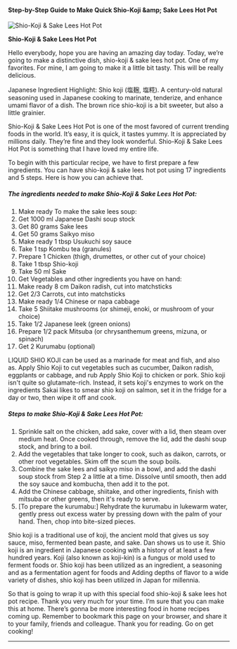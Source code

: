             

#### Step-by-Step Guide to Make Quick Shio-Koji &amp;amp; Sake Lees Hot Pot

![Shio-Koji &amp; Sake Lees Hot Pot](https://img-global.cpcdn.com/recipes/4841836091801600/751x532cq70/shio-koji-sake-lees-hot-pot-recipe-main-photo.jpg)

**Shio-Koji &amp; Sake Lees Hot Pot**

Hello everybody, hope you are having an amazing day today. Today, we’re going to make a distinctive dish, shio-koji & sake lees hot pot. One of my favorites. For mine, I am going to make it a little bit tasty. This will be really delicious.

Japanese Ingredient Highlight: Shio koji (塩麹, 塩糀). A century-old natural seasoning used in Japanese cooking to marinate, tenderize, and enhance umami flavor of a dish. The brown rice shio-koji is a bit sweeter, but also a little grainier.

Shio-Koji & Sake Lees Hot Pot is one of the most favored of current trending foods in the world. It’s easy, it is quick, it tastes yummy. It is appreciated by millions daily. They’re fine and they look wonderful. Shio-Koji & Sake Lees Hot Pot is something that I have loved my entire life.

To begin with this particular recipe, we have to first prepare a few ingredients. You can have shio-koji & sake lees hot pot using 17 ingredients and 5 steps. Here is how you can achieve that.

##### The ingredients needed to make Shio-Koji & Sake Lees Hot Pot:

1.  Make ready To make the sake lees soup:
2.  Get 1000 ml Japanese Dashi soup stock
3.  Get 80 grams Sake lees
4.  Get 50 grams Saikyo miso
5.  Make ready 1 tbsp Usukuchi soy sauce
6.  Take 1 tsp Kombu tea (granules)
7.  Prepare 1 Chicken (thigh, drumettes, or other cut of your choice)
8.  Take 1 tbsp Shio-koji
9.  Take 50 ml Sake
10.  Get Vegetables and other ingredients you have on hand:
11.  Make ready 8 cm Daikon radish, cut into matchsticks
12.  Get 2/3 Carrots, cut into matchsticks
13.  Make ready 1/4 Chinese or napa cabbage
14.  Take 5 Shiitake mushrooms (or shimeji, enoki, or mushroom of your choice)
15.  Take 1/2 Japanese leek (green onions)
16.  Prepare 1/2 pack Mitsuba (or chrysanthemum greens, mizuna, or spinach)
17.  Get 2 Kurumabu (optional)

LIQUID SHIO KOJI can be used as a marinade for meat and fish, and also as. Apply Shio Koji to cut vegetables such as cucumber, Daikon radish, eggplants or cabbage, and rub Apply Shio Koji to chicken or pork. Shio koji isn't quite so glutamate-rich. Instead, it sets koji's enzymes to work on the ingredients Sakai likes to smear shio koji on salmon, set it in the fridge for a day or two, then wipe it off and cook.

##### Steps to make Shio-Koji & Sake Lees Hot Pot:

1.  Sprinkle salt on the chicken, add sake, cover with a lid, then steam over medium heat. Once cooked through, remove the lid, add the dashi soup stock, and bring to a boil.
2.  Add the vegetables that take longer to cook, such as daikon, carrots, or other root vegetables. Skim off the scum the soup boils.
3.  Combine the sake lees and saikyo miso in a bowl, and add the dashi soup stock from Step 2 a little at a time. Dissolve until smooth, then add the soy sauce and kombucha, then add it to the pot.
4.  Add the Chinese cabbage, shiitake, and other ingredients, finish with mitsuba or other greens, then it's ready to serve.
5.  \[To prepare the kurumabu:\] Rehydrate the kurumabu in lukewarm water, gently press out excess water by pressing down with the palm of your hand. Then, chop into bite-sized pieces.

Shio koji is a traditional use of koji, the ancient mold that gives us soy sauce, miso, fermented bean paste, and sake. Dan shows us to use it. Shio koji is an ingredient in Japanese cooking with a history of at least a few hundred years. Koji (also known as koji-kin) is a fungus or mold used to ferment foods or. Shio koji has been utilized as an ingredient, a seasoning and as a fermentation agent for foods and Adding depths of flavor to a wide variety of dishes, shio koji has been utilized in Japan for millennia.

So that is going to wrap it up with this special food shio-koji & sake lees hot pot recipe. Thank you very much for your time. I’m sure that you can make this at home. There’s gonna be more interesting food in home recipes coming up. Remember to bookmark this page on your browser, and share it to your family, friends and colleague. Thank you for reading. Go on get cooking!

* * *